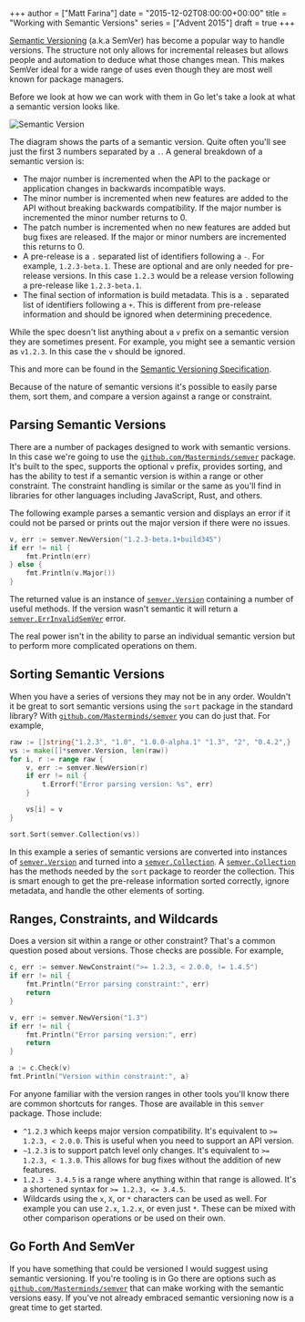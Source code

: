+++
author = ["Matt Farina"]
date = "2015-12-02T08:00:00+00:00"
title = "Working with Semantic Versions"
series = ["Advent 2015"]
draft = true
+++

[Semantic Versioning](http://semver.org/) (a.k.a SemVer) has become a popular way
to handle versions. The structure not only allows for incremental releases but
allows people and automation to deduce what those changes mean. This makes SemVer
ideal for a wide range of uses even though they are most well known for package
managers.

Before we look at how we can work with them in Go let's take a look at what a
semantic version looks like.

![Semantic Version](/postimages/advent-2015/semver.png)


The diagram shows the parts of a semantic version. Quite often
you'll see just the first 3 numbers separated by a `.`. A general breakdown of a
semantic version is:

- The major number is incremented when the API to the package or application
  changes in backwards incompatible ways.
- The minor number is incremented when new features are added to the API without
  breaking backwards compatibility. If the major number is incremented the
  minor number returns to 0.
- The patch number is incremented when no new features are added but bug fixes
  are released. If the major or minor numbers are incremented this returns to 0.
- A pre-release is a `.` separated list of identifiers following a `-`. For
  example, `1.2.3-beta.1`. These are optional and are only needed for pre-release
  versions. In this case `1.2.3` would be a release version following a pre-release
  like `1.2.3-beta.1`.
- The final section of information is build metadata. This is a `.` separated
  list of identifiers following a `+`. This is different from pre-release
  information and should be ignored when determining precedence.

While the spec doesn't list anything about a `v` prefix on a semantic version
they are sometimes present. For example, you might see a semantic version as
`v1.2.3`. In this case the `v` should be ignored.

This and more can be found in the [Semantic Versioning Specification](http://semver.org).

Because of the nature of semantic versions it's possible to easily parse them,
sort them, and compare a version against a range or constraint.

## Parsing Semantic Versions

There are a number of packages designed to work with semantic versions. In this
case we're going to use the
[`github.com/Masterminds/semver`](https://github.com/Masterminds/semver) package.
It's built to the spec, supports the optional `v` prefix, provides sorting, and
has the ability to test if a semantic version is within a range or other
constraint. The constraint handling is similar or the same as you'll find in
libraries for other languages including JavaScript, Rust, and others.

The following example parses a semantic version and displays an error if it could
not be parsed or prints out the major version if there were no issues.
```go
v, err := semver.NewVersion("1.2.3-beta.1+build345")
if err != nil {
    fmt.Println(err)
} else {
    fmt.Println(v.Major())
}
```
The returned value is an instance of [`semver.Version`](https://godoc.org/github.com/Masterminds/semver#Version)
containing a number of useful methods. If the version wasn't semantic it will
return a
[`semver.ErrInvalidSemVer`](https://godoc.org/github.com/Masterminds/semver#pkg-variables)
error.

The real power isn't in the ability to parse an individual semantic version but
to perform more complicated operations on them.

## Sorting Semantic Versions

When you have a series of versions they may not be in any order. Wouldn't it be
great to sort semantic versions using the `sort` package in the standard library?
With [`github.com/Masterminds/semver`](https://github.com/Masterminds/semver)
you can do just that. For example,

```go
raw := []string{"1.2.3", "1.0", "1.0.0-alpha.1" "1.3", "2", "0.4.2",}
vs := make([]*semver.Version, len(raw))
for i, r := range raw {
    v, err := semver.NewVersion(r)
    if err != nil {
        t.Errorf("Error parsing version: %s", err)
    }

    vs[i] = v
}

sort.Sort(semver.Collection(vs))
```

In this example a series of semantic versions are converted into instances of
[`semver.Version`](https://godoc.org/github.com/Masterminds/semver#Version) and
turned into a [`semver.Collection`](https://godoc.org/github.com/Masterminds/semver#Collection).
A [`semver.Collection`](https://godoc.org/github.com/Masterminds/semver#Collection)
has the methods needed by the `sort` package to reorder the collection. This
is smart enough to get the pre-release information sorted correctly, ignore
metadata, and handle the other elements of sorting.

## Ranges, Constraints, and Wildcards

Does a version sit within a range or other constraint? That's a common question
posed about versions. Those checks are possible. For example,

```go
c, err := semver.NewConstraint(">= 1.2.3, < 2.0.0, != 1.4.5")
if err != nil {
    fmt.Println("Error parsing constraint:", err)
    return
}

v, err := semver.NewVersion("1.3")
if err != nil {
    fmt.Println("Error parsing version:", err)
    return
}

a := c.Check(v)
fmt.Println("Version within constraint:", a)
```

For anyone familiar with the version ranges in other tools you'll know there
are common shortcuts for ranges. Those are available in this `semver` package.
Those include:

- `^1.2.3` which keeps major version compatibility. It's equivalent to
  `>= 1.2.3, < 2.0.0`. This is useful when you need to support an API version.
- `~1.2.3` is to support patch level only changes. It's equivalent to
  `>= 1.2.3, < 1.3.0`. This allows for bug fixes without the addition of new
  features.
- `1.2.3 - 3.4.5` is a range where anything within that range is allowed. It's
  a shortened syntax for `>= 1.2.3, <= 3.4.5`.
- Wildcards using the `x`, `X`, or `*` characters can be used as well. For
  example you can use `2.x`, `1.2.x`, or even just `*`. These can be mixed with
  other comparison operations or be used on their own.

## Go Forth And SemVer

If you have something that could be versioned I would suggest using semantic
versioning. If you're tooling is in Go there are options such as
[`github.com/Masterminds/semver`](https://github.com/Masterminds/semver) that
can make working with the semantic versions easy. If you've not already embraced
semantic versioning now is a great time to get started.
